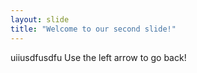 ```yaml
---
layout: slide
title: "Welcome to our second slide!"
---
```

uiiusdfusdfu
Use the left arrow to go back!
